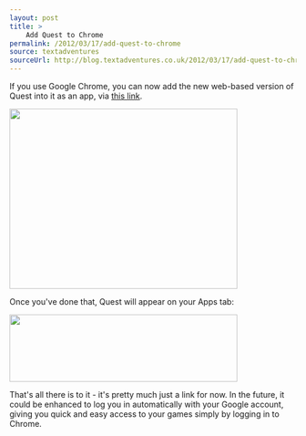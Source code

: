 ```yaml
---
layout: post
title: >
    Add Quest to Chrome
permalink: /2012/03/17/add-quest-to-chrome
source: textadventures
sourceUrl: http://blog.textadventures.co.uk/2012/03/17/add-quest-to-chrome/
---
```

If you use Google Chrome, you can now add the new web-based version of Quest into it as an app, via <a href="https://chrome.google.com/webstore/detail/ambgegofabbnggkihmboplgghoocjaka">this link</a>.

<img class="aligncenter size-full wp-image-1264" title="Quest in the Chrome web store" src="http://textadventuresblog.files.wordpress.com/2012/03/webstore2.png" alt="" width="400" height="316" />

Once you've done that, Quest will appear on your Apps tab:

<img class="aligncenter size-full wp-image-1266" title="Quest on Chrome apps tab" src="http://textadventuresblog.files.wordpress.com/2012/03/apps.png" alt="" width="400" height="118" />

That's all there is to it - it's pretty much just a link for now. In the future, it could be enhanced to log you in automatically with your Google account, giving you quick and easy access to your games simply by logging in to Chrome.